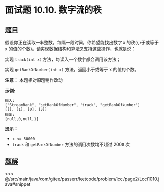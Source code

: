 # 面试题 10.10. 数字流的秩

## [题目](https://leetcode.cn/problems/rank-from-stream-lcci/)
假设你正在读取一串整数。每隔一段时间，你希望能找出数字 x 的秩(小于或等于 x 的值的个数)。请实现数据结构和算法来支持这些操作，也就是说：

实现 `track(int x)` 方法，每读入一个数字都会调用该方法；

实现 `getRankOfNumber(int x)` 方法，返回小于或等于 x 的值的个数。

**注意：** 本题相对原题稍作改动

**示例:**

```
输入:
["StreamRank", "getRankOfNumber", "track", "getRankOfNumber"]
[[], [1], [0], [0]]
输出:
[null,0,null,1]
```

**提示：**

* `x <= 50000`
* `track` 和 `getRankOfNumber` 方法的调用次数均不超过 2000 次


## [题解](https://github.com/PasseRR/JavaLeetCode/blob/master/src/main/java/com/gitee/passerr/leetcode/problem/lcci/page2/Lcci1010.java)

<<< @/src/main/java/com/gitee/passerr/leetcode/problem/lcci/page2/Lcci1010.java#snippet
